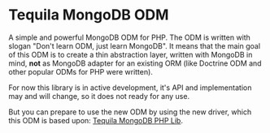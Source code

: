 # Tequila MongoDB ODM

A simple and powerful MongoDB ODM for PHP. 
The ODM is written with slogan "Don't learn ODM, just learn MongoDB".
It means that the main goal of this ODM is to create a thin abstraction layer,
written with MongoDB in mind, **not** as MongoDB adapter for an existing ORM
(like Doctrine ODM and other popular ODMs for PHP were written).

For now this library is in active development, it's API and implementation
may and will change, so it does not ready for any use.

But you can prepare to use the new ODM by using the new driver, which this ODM is based upon:
[Tequila MongoDB PHP Lib](https://github.com/tequila/mongodb-php-lib).
